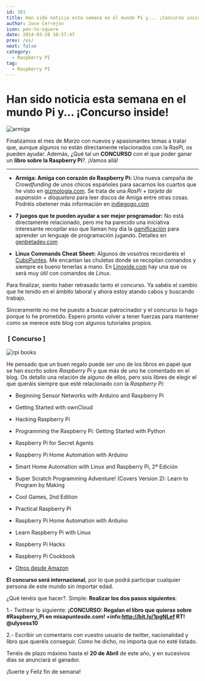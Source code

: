```yaml
---
id: 381
title: Han sido noticia esta semana en el mundo Pi y... ¡Concurso inside!
author: Jose Cerrejon
icon: pen-to-square
date: 2014-03-28 10:57:47
prev: /es/
next: false
category:
  - Raspberry PI
tag:
  - Raspberry PI
---
```


# Han sido noticia esta semana en el mundo Pi y... ¡Concurso inside!

![armiga](/images/2014/03/armiga.jpg)

Finalizamos el mes de *Marzo* con nuevos y apasionantes temas a tratar que, aunque algunos no están directamente relacionados con la RasPi, os pueden ayudar. Además, ¿Qué tal un **CONCURSO** con el que poder ganar un **libro sobre la Raspberry Pi**?. ¡Vamos allá!

- - -
* **Armiga: Amiga con corazón de Raspberry Pi:** Una nueva campaña de *Crowdfunding* de unos chicos españoles para sacarnos los cuartos que he visto en [gizmologia.com](http://gizmologia.com/imagen-del-dia/armiga-raspberry-pi). Se trata de una *RasPi + tarjeta de expansión + disquetera* para leer discos de Amiga entre otras cosas. Podréis obetener más información en [indiegogo.com](http://www.indiegogo.com/projects/armiga-project) 

* **7 juegos que te pueden ayudar a ser mejor programador:** No está directamente relacionado, pero me ha parecido una iniciativa interesante recopilar eso que llaman hoy día la [gamificación](http://es.wikipedia.org/wiki/Ludificación) para aprender un lenguaje de programación jugando. Detalles en [genbetadev.com](http://www.genbetadev.com/trabajar-como-desarrollador/aprende-jugando-siete-juegos-que-te-pueden-ayudar-a-ser-mejor-programador)

* **Linux Commands Cheat Sheet:** Algunos de vosotros recordaréis el [CuboPuntes](/post.php?id=125). Me encantan las chuletas donde se recopilan comandos y siempre es bueno tenerlas a mano. En [Linoxide.com](http://linoxide.com/linux-command/linux-commands-cheat-sheet/) hay una que os será muy útil con comandos de *Linux*.

Para finalizar, siento haber retrasado tanto el concurso. Ya sabéis el cambio que he tenido en el ámbito laboral y ahora estoy atando cabos y buscando trabajo.

Sinceramente no me he puesto a buscar patrocinador y el concurso lo hago porque lo he prometido. Espero pronto volver a tener fuerzas para mantener como se merece este blog con algunos tutoriales propios.

###  [ Concurso ]

![rpi books](/images/rpi_books.jpg)

He pensado que un buen regalo puede ser uno de los libros en papel que se han escrito sobre *Raspberry Pi* y que más de uno he comentado en el blog. Os detallo una relación de alguno de ellos, pero sois libres de elegir el que queráis siempre que esté relacionado con la *Raspberry Pi*:

* Beginning Sensor Networks with Arduino and Raspberry Pi 

* Getting Started with ownCloud 

* Hacking Raspberry Pi 

* Programming the Raspberry Pi: Getting Started with Python 

* Raspberry Pi for Secret Agents 

* Raspberry Pi Home Automation with Arduino 

* Smart Home Automation with Linux and Raspberry Pi, 2ª Edición 

* Super Scratch Programming Adventure! (Covers Version 2): Learn to Program by Making 

* Cool Games, 2nd Edition 

* Practical Raspberry Pi 

* Raspberry Pi Home Automation with Arduino 

* Learn Raspberry Pi with Linux 

* Raspberry Pi Hacks

* Raspberry Pi Cookbook 

* [Otros desde Amazon](http://www.amazon.com/gp/search/ref=sr_nr_p_n_feature_browse-b_mrr_0?rh=n%3A283155%2Ck%3Araspberry+pi%2Cp_n_feature_browse-bin%3A2656022011&keywords=raspberry+pi&ie=UTF8&qid=1395922837&rnid=618072011)

**El concurso será internacional**, por lo que podrá participar cualquier persona de este mundo sin importar edad.

¿Qué tenéis que hacer?. Simple: **Realizar los dos pasos siguientes**:

1.- Twittear lo siguiente: **¡CONCURSO: Regalan el libro que quieras sobre #Raspberry_Pi en misapuntesde.com! +info:http://bit.ly/1pgNLef RT! @ulysess10**

2.- Escribir un comentario con vuestro usuario de twitter, nacionalidad y libro que queréis conseguir. Como he dicho, no importa que no esté listado.

Tenéis de plazo máximo hasta el **20 de Abril** de este año, y en sucesivos días se anunciará el ganador.

¡Suerte y Feliz fin de semana!